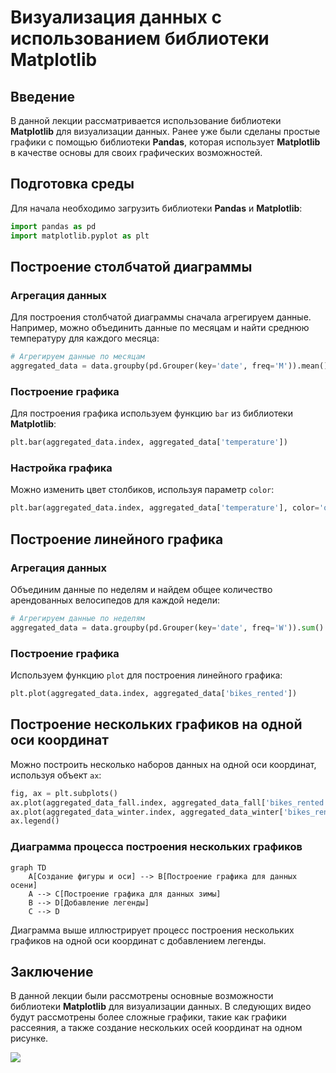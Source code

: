 # Визуализация данных с использованием библиотеки Matplotlib

## Введение

В данной лекции рассматривается использование библиотеки **Matplotlib** для визуализации данных. Ранее уже были сделаны простые графики с помощью библиотеки **Pandas**, которая использует **Matplotlib** в качестве основы для своих графических возможностей.

## Подготовка среды

Для начала необходимо загрузить библиотеки **Pandas** и **Matplotlib**:

```python
import pandas as pd
import matplotlib.pyplot as plt
```

## Построение столбчатой диаграммы

### Агрегация данных

Для построения столбчатой диаграммы сначала агрегируем данные. Например, можно объединить данные по месяцам и найти среднюю температуру для каждого месяца:

```python
# Агрегируем данные по месяцам
aggregated_data = data.groupby(pd.Grouper(key='date', freq='M')).mean()
```

### Построение графика

Для построения графика используем функцию `bar` из библиотеки **Matplotlib**:

```python
plt.bar(aggregated_data.index, aggregated_data['temperature'])
```

### Настройка графика

Можно изменить цвет столбиков, используя параметр `color`:

```python
plt.bar(aggregated_data.index, aggregated_data['temperature'], color='orange')
```

## Построение линейного графика

### Агрегация данных

Объединим данные по неделям и найдем общее количество арендованных велосипедов для каждой недели:

```python
# Агрегируем данные по неделям
aggregated_data = data.groupby(pd.Grouper(key='date', freq='W')).sum()
```

### Построение графика

Используем функцию `plot` для построения линейного графика:

```python
plt.plot(aggregated_data.index, aggregated_data['bikes_rented'])
```

## Построение нескольких графиков на одной оси координат

Можно построить несколько наборов данных на одной оси координат, используя объект `ax`:

```python
fig, ax = plt.subplots()
ax.plot(aggregated_data_fall.index, aggregated_data_fall['bikes_rented'], label='Fall')
ax.plot(aggregated_data_winter.index, aggregated_data_winter['bikes_rented'], label='Winter')
ax.legend()
```

### Диаграмма процесса построения нескольких графиков

```mermaid
graph TD
    A[Создание фигуры и оси] --> B[Построение графика для данных осени]
    A --> C[Построение графика для данных зимы]
    B --> D[Добавление легенды]
    C --> D
```

Диаграмма выше иллюстрирует процесс построения нескольких графиков на одной оси координат с добавлением легенды.

## Заключение

В данной лекции были рассмотрены основные возможности библиотеки **Matplotlib** для визуализации данных. В следующих видео будут рассмотрены более сложные графики, такие как графики рассеяния, а также создание нескольких осей координат на одном рисунке.

![](images/СдАД__LEC_08_PART_03_P/000239s_top_7.jpg)